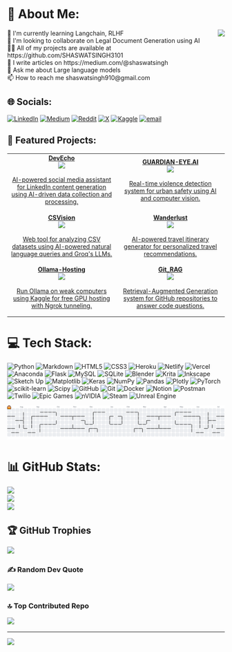 # 💫 About Me:
<img align="right" height="150" src="https://media1.giphy.com/media/v1.Y2lkPTc5MGI3NjExcXRvb3NtemdkbWY2dXowNGw3cDhpY213Z3pweW93azVpaHc3dTN3MSZlcD12MV9pbnRlcm5hbF9naWZfYnlfaWQmY3Q9Zw/Z51lcokY5g89BMblXF/giphy.gif"  />
🌱 I'm currently learning Langchain, RLHF<br>👯 I'm looking to collaborate on Legal Document Generation using AI<br>👨‍💻 All of my projects are available at https://github.com/SHASWATSINGH3101<br>📝 I write articles on https://medium.com/@shaswatsingh<br>💬 Ask me about Large language models<br>📫 How to reach me shaswatsingh910@gmail.com

## 🌐 Socials:
[![LinkedIn](https://img.shields.io/badge/LinkedIn-%230077B5.svg?logo=linkedin&logoColor=white)](https://linkedin.com/in/shaswat-singh-43821826a)
[![Medium](https://img.shields.io/badge/Medium-12100E?logo=medium&logoColor=white)](https://medium.com/@@shaswatsingh)
[![Reddit](https://img.shields.io/badge/Reddit-%23FF4500.svg?logo=Reddit&logoColor=white)](https://www.reddit.com/user/TechnicianHot154)
[![X](https://img.shields.io/badge/X-black.svg?logo=X&logoColor=white)](https://x.com/shaswatsingh910)
[![Kaggle](https://img.shields.io/badge/Kaggle-20BEFF?logo=kaggle&logoColor=white)](https://www.kaggle.com/singh008)
[![email](https://img.shields.io/badge/Email-D14836?logo=gmail&logoColor=white)](mailto:shaswatsingh910@gmail.com)



## 🚀 Featured Projects:
<table>
  <tr>
    <td align="center" width="30%">
      <a href="https://github.com/SHASWATSINGH3101/DevEcho">
        <b>DevEcho</b><br>
        <img src="https://img.shields.io/badge/Python-3670A0?style=flat&logo=python&logoColor=ffdd54">
        <p>AI-powered social media assistant for LinkedIn content generation using AI-driven data collection and processing.</p>
      </a>
    </td>
    <td align="center" width="30%">
      <a href="https://github.com/SHASWATSINGH3101/GUARDIAN-EYE.AI">
        <b>GUARDIAN-EYE.AI</b><br>
        <img src="https://img.shields.io/badge/Python-3670A0?style=flat&logo=python&logoColor=ffdd54">
        <p>Real-time violence detection system for urban safety using AI and computer vision.</p>
      </a>
    </td>
  </tr>
  <tr>
    <td align="center">
      <a href="https://github.com/SHASWATSINGH3101/CSVision">
        <b>CSVision</b><br>
        <img src="https://img.shields.io/badge/Jupyter-F37626?style=flat&logo=jupyter&logoColor=white">
        <p>Web tool for analyzing CSV datasets using AI-powered natural language queries and Groq's LLMs.</p>
      </a>
    </td>
    <td align="center">
      <a href="https://github.com/SHASWATSINGH3101/Wanderlust">
        <b>Wanderlust</b><br>
        <img src="https://img.shields.io/badge/Python-3670A0?style=flat&logo=python&logoColor=ffdd54">
        <p>AI-powered travel itinerary generator for personalized travel recommendations.</p>
      </a>
    </td>
  </tr>
  <tr>
    <td align="center">
      <a href="https://github.com/SHASWATSINGH3101/Ollama-Hosting">
        <b>Ollama-Hosting</b><br>
        <img src="https://img.shields.io/badge/Jupyter-F37626?style=flat&logo=jupyter&logoColor=white">
        <p>Run Ollama on weak computers using Kaggle for free GPU hosting with Ngrok tunneling.</p>
      </a>
    </td>
    <td align="center">
      <a href="https://github.com/SHASWATSINGH3101/Git_RAG">
        <b>Git_RAG</b><br>
        <img src="https://img.shields.io/badge/Python-3670A0?style=flat&logo=python&logoColor=ffdd54">
        <p>Retrieval-Augmented Generation system for GitHub repositories to answer code questions.</p>
      </a>
    </td>
  </tr>
</table>

# 💻 Tech Stack:
![Python](https://img.shields.io/badge/python-3670A0?style=plastic&logo=python&logoColor=ffdd54) ![Markdown](https://img.shields.io/badge/markdown-%23000000.svg?style=plastic&logo=markdown&logoColor=white) ![HTML5](https://img.shields.io/badge/html5-%23E34F26.svg?style=plastic&logo=html5&logoColor=white) ![CSS3](https://img.shields.io/badge/css3-%231572B6.svg?style=plastic&logo=css3&logoColor=white) ![Heroku](https://img.shields.io/badge/heroku-%23430098.svg?style=plastic&logo=heroku&logoColor=white) ![Netlify](https://img.shields.io/badge/netlify-%23000000.svg?style=plastic&logo=netlify&logoColor=#00C7B7) ![Vercel](https://img.shields.io/badge/vercel-%23000000.svg?style=plastic&logo=vercel&logoColor=white) ![Anaconda](https://img.shields.io/badge/Anaconda-%2344A833.svg?style=plastic&logo=anaconda&logoColor=white) ![Flask](https://img.shields.io/badge/flask-%23000.svg?style=plastic&logo=flask&logoColor=white) ![MySQL](https://img.shields.io/badge/mysql-4479A1.svg?style=plastic&logo=mysql&logoColor=white) ![SQLite](https://img.shields.io/badge/sqlite-%2307405e.svg?style=plastic&logo=sqlite&logoColor=white) ![Blender](https://img.shields.io/badge/blender-%23F5792A.svg?style=plastic&logo=blender&logoColor=white) ![Krita](https://img.shields.io/badge/Krita-203759?style=plastic&logo=krita&logoColor=EEF37B) ![Inkscape](https://img.shields.io/badge/Inkscape-e0e0e0?style=plastic&logo=inkscape&logoColor=080A13) ![Sketch Up](https://img.shields.io/badge/SketchUp-005F9E?style=plastic&logo=sketchup&logoColor=white) ![Matplotlib](https://img.shields.io/badge/Matplotlib-%23ffffff.svg?style=plastic&logo=Matplotlib&logoColor=black) ![Keras](https://img.shields.io/badge/Keras-%23D00000.svg?style=plastic&logo=Keras&logoColor=white) ![NumPy](https://img.shields.io/badge/numpy-%23013243.svg?style=plastic&logo=numpy&logoColor=white) ![Pandas](https://img.shields.io/badge/pandas-%23150458.svg?style=plastic&logo=pandas&logoColor=white) ![Plotly](https://img.shields.io/badge/Plotly-%233F4F75.svg?style=plastic&logo=plotly&logoColor=white) ![PyTorch](https://img.shields.io/badge/PyTorch-%23EE4C2C.svg?style=plastic&logo=PyTorch&logoColor=white) ![scikit-learn](https://img.shields.io/badge/scikit--learn-%23F7931E.svg?style=plastic&logo=scikit-learn&logoColor=white) ![Scipy](https://img.shields.io/badge/SciPy-%230C55A5.svg?style=plastic&logo=scipy&logoColor=%white) ![GitHub](https://img.shields.io/badge/github-%23121011.svg?style=plastic&logo=github&logoColor=white) ![Git](https://img.shields.io/badge/git-%23F05033.svg?style=plastic&logo=git&logoColor=white) ![Docker](https://img.shields.io/badge/docker-%230db7ed.svg?style=plastic&logo=docker&logoColor=white) ![Notion](https://img.shields.io/badge/Notion-%23000000.svg?style=plastic&logo=notion&logoColor=white) ![Postman](https://img.shields.io/badge/Postman-FF6C37?style=plastic&logo=postman&logoColor=white) ![Twilio](https://img.shields.io/badge/Twilio-F22F46?style=plastic&logo=Twilio&logoColor=white) ![Epic Games](https://img.shields.io/badge/epicgames-%23313131.svg?style=plastic&logo=epicgames&logoColor=white) ![nVIDIA](https://img.shields.io/badge/nVIDIA-%2376B900.svg?style=plastic&logo=nVIDIA&logoColor=white) ![Steam](https://img.shields.io/badge/steam-%23000000.svg?style=plastic&logo=steam&logoColor=white) ![Unreal Engine](https://img.shields.io/badge/unrealengine-%23313131.svg?style=plastic&logo=unrealengine&logoColor=white)



<picture>
  <source media="(prefers-color-scheme: dark)" srcset="https://raw.githubusercontent.com/SHASWATSINGH3101/SHASWATSINGH3101/output/pacman-contribution-graph-dark.svg">
  <source media="(prefers-color-scheme: light)" srcset="https://raw.githubusercontent.com/SHASWATSINGH3101/SHASWATSINGH3101/output/pacman-contribution-graph.svg">
  <img alt="pacman contribution graph" src="https://raw.githubusercontent.com/SHASWATSINGH3101/SHASWATSINGH3101/output/pacman-contribution-graph.svg">
</picture>

# 📊 GitHub Stats:
![](https://github-readme-stats.vercel.app/api?username=SHASWATSINGH3101&theme=aura&hide_border=false&include_all_commits=true&count_private=true)<br/>
![](https://nirzak-streak-stats.vercel.app/?user=SHASWATSINGH3101&theme=aura&hide_border=false)<br/>
![](https://github-readme-stats.vercel.app/api/top-langs/?username=SHASWATSINGH3101&theme=aura&hide_border=false&include_all_commits=true&count_private=true&layout=compact)

## 🏆 GitHub Trophies
![](https://github-profile-trophy.vercel.app/?username=SHASWATSINGH3101&theme=tokyonight&no-frame=false&no-bg=true&margin-w=4)

### ✍️ Random Dev Quote
![](https://quotes-github-readme.vercel.app/api?type=horizontal&theme=radical)

### 🔝 Top Contributed Repo
![](https://github-contributor-stats.vercel.app/api?username=SHASWATSINGH3101&limit=5&theme=tokyonight&combine_all_yearly_contributions=true)

---
[![](https://visitcount.itsvg.in/api?id=SHASWATSINGH3101&icon=2&color=4)](https://visitcount.itsvg.in)
